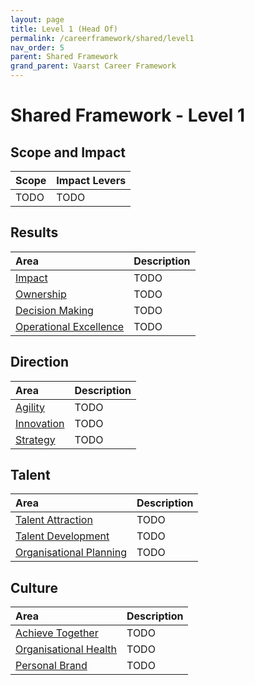 ```yaml
---
layout: page
title: Level 1 (Head Of)
permalink: /careerframework/shared/level1
nav_order: 5
parent: Shared Framework
grand_parent: Vaarst Career Framework
---
```


# Shared Framework - Level 1

## Scope and Impact

| Scope        | Impact Levers     |
|:-------------|:------------------|
| TODO | TODO |

## Results

|Area          | Description       |
|:-------------|:------------------|
| [Impact](/careerframework/shared#impact) | TODO |
| [Ownership](/careerframework/shared#ownership) | TODO |
| [Decision Making](/careerframework/shared#decision-making) | TODO |
| [Operational Excellence](/careerframework/shared#operational-excellence) | TODO |

## Direction

|Area          | Description       |
|:-------------|:------------------|
| [Agility](/careerframework/shared#agility) | TODO |
| [Innovation](/careerframework/shared#innovation) | TODO |
| [Strategy](/careerframework/shared#strategy) | TODO |

## Talent

|Area          | Description       |
|:-------------|:------------------|
| [Talent Attraction](/careerframework/shared#talent-attraction) | TODO |
| [Talent Development](/careerframework/shared#talent-development) | TODO |
| [Organisational Planning](/careerframework/shared#organisational-planning) | TODO |

## Culture 

|Area          | Description       |
|:-------------|:------------------|
| [Achieve Together](/careerframework/shared#achieve-together) | TODO |
| [Organisational Health](/careerframework/shared#organisational-health) | TODO |
| [Personal Brand](/careerframework/shared#personal-brand) | TODO |
